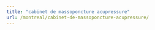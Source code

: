```yaml
---
title: "cabinet de massoponcture acupressure"
url: /montreal/cabinet-de-massoponcture-acupressure/
---
```


